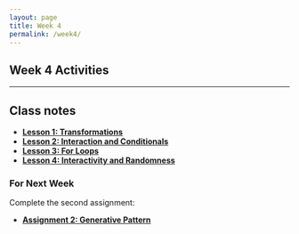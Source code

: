 ```yaml
---
layout: page
title: Week 4
permalink: /week4/
---
```


## Week 4 Activities


---

## Class notes

- **[Lesson 1: Transformations](https://openprocessing.org/sketch/2733127)**
- **[Lesson 2: Interaction and Conditionals](https://openprocessing.org/sketch/2733128)**
- **[Lesson 3: For Loops](https://openprocessing.org/sketch/2364168)**
- **[Lesson 4: Interactivity and Randomness](https://openprocessing.org/sketch/2364169)**

### For Next Week

Complete the second assignment:

- **[Assignment 2: Generative Pattern](../assignment2/)**